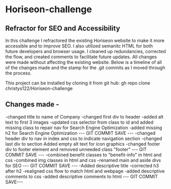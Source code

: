 # Horiseon-challenge
## Refractor for SEO and Accessibility

In this challenge I refractored the existing Horiseon website to make it more accessible and to improve SEO.  I also utilized semanitc HTML for both future developers and browser usage.  I cleaned up redundancies, corrected the flow, and created comments to facilitate future updates. All changes were made without affecting the existing website.  Below is a timeline of all of the changes made and the stamp for the .git commits as I moved through the process.

This project can be installed by cloning it from git hub: gh repo clone christys122/Horiseon-challenge


## Changes made - 
-changed title to name of Company
-changed first div to header
-added alt text to first 3 images
-updated css selector from class to id and added missing class to repair nav for Search Engine Optimization
-added missing h2 for Search Engine Optimization
---   GIT COMMIT SAVE  ---
-changed header div to nav in index and css to indicate navigation section
-changed last div to section 
Added empty alt text for icon graphics
-changed footer div to footer element and removed unneeded class "footer"
---   GIT COMMIT SAVE ---
-combined benefit classes to "benefit-info" in html and css 
-combined img classes in html and css
-renamed main and aside divs for SEO
--- GIT COMMIT SAVE ---
-Added descriptive title
-corrected h3 after h2 
-realigned css flow to match html and webpage
-added descriptive comments to css
-added descriptive comments to html
--- GIT COMMIT SAVE---
